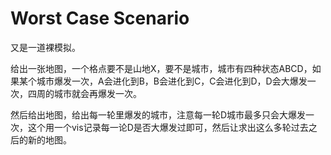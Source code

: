 # Worst Case Scenario

又是一道裸模拟。

给出一张地图，一个格点要不是山地X，要不是城市，城市有四种状态ABCD，如果某个城市爆发一次，A会进化到B，B会进化到C，C会进化到D，D会大爆发一次，四周的城市就会再爆发一次。

然后给出地图，给出每一轮里爆发的城市，注意每一轮D城市最多只会大爆发一次，这个用一个vis记录每一论D是否大爆发过即可，然后让求出这么多轮过去之后的新的地图。
